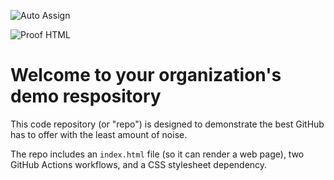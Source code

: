 ![Auto Assign](https://github.com/Sook-D/demo-repository/actions/workflows/auto-assign.yml/badge.svg)

![Proof HTML](https://github.com/Sook-D/demo-repository/actions/workflows/proof-html.yml/badge.svg)

# Welcome to your organization's demo respository
This code repository (or "repo") is designed to demonstrate the best GitHub has to offer with the least amount of noise.

The repo includes an `index.html` file (so it can render a web page), two GitHub Actions workflows, and a CSS stylesheet dependency.
